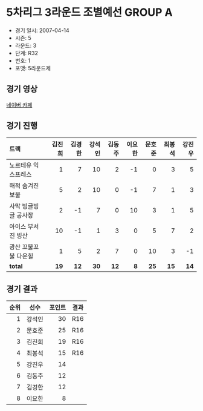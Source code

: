# 5차리그 3라운드 조별예선 GROUP A

- 경기 일시: 2007-04-14
- 시즌: 5
- 라운드: 3
- 단계: R32
- 번호: 1
- 포맷: 5라운드제





## 경기 영상
[네이버 카페](https://cafe.naver.com/leaguekart/78)

## 경기 진행

| 트랙 | 김진희 | 김경한 | 강석인 | 김동주 | 이요한 | 문호준 | 최봉석 | 강진우 |
|:---|---:|---:|---:|---:|---:|---:|---:|---:|
| 노르테유 익스프레스 | 1 | 7 | 10 | 2 | -1 | 0 | 3 | 5 |
| 해적 숨겨진 보물 | 5 | 2 | 10 | 0 | -1 | 7 | 1 | 3 |
| 사막 빙글빙글 공사장 | 2 | -1 | 7 | 0 | 10 | 3 | 1 | 5 |
| 아이스 부서진 빙산 | 10 | -1 | 1 | 3 | 0 | 5 | 7 | 2 |
| 광산 꼬불꼬불 다운힐 | 1 | 5 | 2 | 7 | 0 | 10 | 3 | -1 |
| __total__ | __19__ | __12__ | __30__ | __12__ | __8__ | __25__ | __15__ | __14__ |




## 경기 결과

| 순위 | 선수 | 포인트 | 결과 |
|---:|:---:|---:|:---:|
| 1 | 강석인 | 30 | R16 |
| 2 | 문호준 | 25 | R16 |
| 3 | 김진희 | 19 | R16 |
| 4 | 최봉석 | 15 | R16 |
| 5 | 강진우 | 14 |  |
| 6 | 김동주 | 12 |  |
| 7 | 김경한 | 12 |  |
| 8 | 이요한 | 8 |  |

